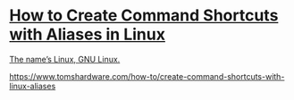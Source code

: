 
<div class="rich-link-card-container"><a class="rich-link-card" href="https://www.tomshardware.com/how-to/create-command-shortcuts-with-linux-aliases" target="_blank">
	<div class="rich-link-image-container">
		<div class="rich-link-image" style="background-image: url('https://cdn.mos.cms.futurecdn.net/EvasgrzEfSia5Jkui6jCck-1200-80.gif')">
	</div>
	</div>
	<div class="rich-link-card-text">
		<h1 class="rich-link-card-title">How to Create Command Shortcuts with Aliases in Linux</h1>
		<p class="rich-link-card-description">
		The name’s Linux, GNU Linux.
		</p>
		<p class="rich-link-href">
		https://www.tomshardware.com/how-to/create-command-shortcuts-with-linux-aliases
		</p>
	</div>
</a></div>

